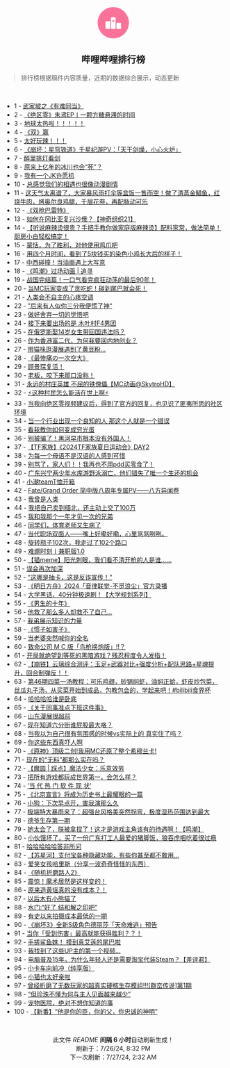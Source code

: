 <div align="center">
    <img src="./assets/icon_rank.png" alt="logo" />
    <h2>哔哩哔哩排行榜</h>
</div>

> 排行榜根据稿件内容质量，近期的数据综合展示，动态更新

<br />

<ul><li><span>1 - <a href=https://www.bilibili.com/BV1AE421w7wr>武家坡之《有难同当》</a></span></li><li><span>2 - <a href=https://www.bilibili.com/BV1Zf421q7Ro>《绝区零》朱鸢EP丨一颗方糖悬滞的时间</a></span></li><li><span>3 - <a href=https://www.bilibili.com/BV1cm42137aZ>地球太热啦！！！！！</a></span></li><li><span>4 - <a href=https://www.bilibili.com/BV1hT42167gk>《双》赢</a></span></li><li><span>5 - <a href=https://www.bilibili.com/BV1Wn4y1f7Nx>太好玩辣！！！</a></span></li><li><span>6 - <a href=https://www.bilibili.com/BV1xi421a7mg>《崩坏：星穹铁道》千星纪游PV：「天干剑燥，小心火炉」</a></span></li><li><span>7 - <a href=https://www.bilibili.com/BV17Z8meeEXr>醉里挑灯看剑</a></span></li><li><span>8 - <a href=https://www.bilibili.com/BV18x4y1s7fj>原来上亿年的冰川也会“死”？</a></span></li><li><span>9 - <a href=https://www.bilibili.com/BV1LT421r7DL>我有一个JK许愿机</a></span></li><li><span>10 - <a href=https://www.bilibili.com/BV1RS421X76R>总感觉我们的相遇也很像动漫剧情</a></span></li><li><span>11 - <a href=https://www.bilibili.com/BV11S421X7Nb>这天气太离谱了，大家暴风雨打伞等盒饭一售而空！做了清蒸金鲳鱼，红烧牛肉，烤奥尔良鸡腿，千层花卷，再配脉动可乐</a></span></li><li><span>12 - <a href=https://www.bilibili.com/BV1CM4m1y7ML>《双枪巴雷特》</a></span></li><li><span>13 - <a href=https://www.bilibili.com/BV11Z421T7GC>如何在冈比亚复兴沙俄？【神奇组织21】</a></span></li><li><span>14 - <a href=https://www.bilibili.com/BV1t1421t7Gt>【听说麻辣烫很贵？手把手教你做家庭版麻辣烫】配料家常，做法简单！厨房小白轻松搞定！</a></span></li><li><span>15 - <a href=https://www.bilibili.com/BV14M4m117NX>蒙恬，为了胜利，对他使用鸡爪吧</a></span></li><li><span>16 - <a href=https://www.bilibili.com/BV1Dw4m1k74z>用四个月时间，看到了5块钱买的染色小鸡长大后的样子！</a></span></li><li><span>17 - <a href=https://www.bilibili.com/BV1Wx4y147sB>中西碰撞！当油画遇上大写意</a></span></li><li><span>18 - <a href=https://www.bilibili.com/BV1QT421675R>《鸣潮》过场动画 | 追寻</a></span></li><li><span>19 - <a href=https://www.bilibili.com/BV1wm42137dP>战国完结篇！一口气看完疯狂动荡的最后90年！</a></span></li><li><span>20 - <a href=https://www.bilibili.com/BV1gT421r7Y2>当MC玩家变成了贪吃蛇！碰到尾巴就会死！</a></span></li><li><span>21 - <a href=https://www.bilibili.com/BV1yE4m1R7XX>人类会不自主的心疼空调</a></span></li><li><span>22 - <a href=https://www.bilibili.com/BV1jf421i7Ec>”后来有人似你三分我便慌了神“</a></span></li><li><span>23 - <a href=https://www.bilibili.com/BV1Nm42137FM>做好舍弃一切的觉悟吧</a></span></li><li><span>24 - <a href=https://www.bilibili.com/BV1Uf421v7VW>接下来要出场的是 木叶村F4男团</a></span></li><li><span>25 - <a href=https://www.bilibili.com/BV1Ez421B7nv>在俄罗斯娶14岁女生带回国违法吗？</a></span></li><li><span>26 - <a href=https://www.bilibili.com/BV1Cr421K7Li>作为香港富二代，为何我要回内地创业？</a></span></li><li><span>27 - <a href=https://www.bilibili.com/BV1ku84e2ECa>带猫咪逛漫展遇到了黄豆粉…</a></span></li><li><span>28 - <a href=https://www.bilibili.com/BV18M4m1y7ZZ>《最惨痛の一次空大》</a></span></li><li><span>29 - <a href=https://www.bilibili.com/BV15Z421K7h2>顾景琛复活！</a></span></li><li><span>30 - <a href=https://www.bilibili.com/BV1Um421g7Wi>老板，咬下来那口没称！</a></span></li><li><span>31 - <a href=https://www.bilibili.com/BV13E421A7aY>永远的村庄英雄 不屈的铁傀儡【MC动画@SkytroHD】</a></span></li><li><span>32 - <a href=https://www.bilibili.com/BV1bS42197cS>⚡这种村民怎么能活在世上啊⚡</a></span></li><li><span>33 - <a href=https://www.bilibili.com/BV1QU411U7cC>当我向绝区零视频建议后，得到了官方的回复，也见识了匪夷所思的社区环境</a></span></li><li><span>34 - <a href=https://www.bilibili.com/BV114421U7Tf>当一个行业出现一个良知的人 那这个人就是一个错误</a></span></li><li><span>35 - <a href=https://www.bilibili.com/BV1yi421h7pu>看我教你如何变成穷光蛋</a></span></li><li><span>36 - <a href=https://www.bilibili.com/BV1sr421M78i>别被骗了！黑河早市根本没有外国人！</a></span></li><li><span>37 - <a href=https://www.bilibili.com/BV1yr421M7GZ>【TF家族】《2024TF家族夏日运动会》DAY2</a></span></li><li><span>38 - <a href=https://www.bilibili.com/BV1pz421B73W>为每一个母语不是汉语的人感到可惜</a></span></li><li><span>39 - <a href=https://www.bilibili.com/BV1Q142147Ja>别骂了，家人们！！我再也不用pdd买零食了！</a></span></li><li><span>40 - <a href=https://www.bilibili.com/BV1ai421a7x8>广东兴宁两少年水库游野泳溺亡，他们错失了唯一个生还的机会</a></span></li><li><span>41 - <a href=https://www.bilibili.com/BV1FZ421K74W>小潮teamT恤开箱</a></span></li><li><span>42 - <a href=https://www.bilibili.com/BV1Gf421B7EG>Fate/Grand Order 简中版八周年专属PV——八方异闻卷</a></span></li><li><span>43 - <a href=https://www.bilibili.com/BV1xW42197fa>我曾是人类</a></span></li><li><span>44 - <a href=https://www.bilibili.com/BV1dy411e7E6>我把自己卖到缅北，还主动上交了100万</a></span></li><li><span>45 - <a href=https://www.bilibili.com/BV1mS411w7Nk>我和我那个一年才见一次的兄弟</a></span></li><li><span>46 - <a href=https://www.bilibili.com/BV1AE421w7Eq>同学们，体育老师又生病了</a></span></li><li><span>47 - <a href=https://www.bilibili.com/BV18S421978E>当代职场双面人——嘴上好嘞好嘞，心里骂骂咧咧。</a></span></li><li><span>48 - <a href=https://www.bilibili.com/BV1Lb421779J>旋转瓶子102次，我走过了102个路口</a></span></li><li><span>49 - <a href=https://www.bilibili.com/BV1uy411q7xo>难绷时刻丨兼职版1.0</a></span></li><li><span>50 - <a href=https://www.bilibili.com/BV1vU411U7qf>【猫meme】阳光刺眼，我们看不清开枪的人是谁……</a></span></li><li><span>51 - <a href=https://www.bilibili.com/BV1Fx4y1s7Zn>误会再次加深</a></span></li><li><span>52 - <a href=https://www.bilibili.com/BV1sr421K7Ei>“这哪是抽卡，这是反诈宣传！”</a></span></li><li><span>53 - <a href=https://www.bilibili.com/BV1GM4m117mF>《明日方舟》2024「音律联觉-不觅浪尘」官方录播</a></span></li><li><span>54 - <a href=https://www.bilibili.com/BV1Hx4y1s7mc>大学黑话，40分钟极速刷！【大学规划系列】</a></span></li><li><span>55 - <a href=https://www.bilibili.com/BV1RZ421T7PW>《男生的十年》</a></span></li><li><span>56 - <a href=https://www.bilibili.com/BV1Yi421a7Cv>他救了那么多人却救不了自己...</a></span></li><li><span>57 - <a href=https://www.bilibili.com/BV1ei421h7Bp>我弟展示知识的力量</a></span></li><li><span>58 - <a href=https://www.bilibili.com/BV1z1421t7Cr>《惯子如害子》</a></span></li><li><span>59 - <a href=https://www.bilibili.com/BV1vx4y147B6>当老婆突然喊你的全名</a></span></li><li><span>60 - <a href=https://www.bilibili.com/BV124421U7N8>致命公司 M C 版「鸟枪换炮版」!!？</a></span></li><li><span>61 - <a href=https://www.bilibili.com/BV19U411U7AC>开局就绝望到等死的黑暗游戏？残忍程度令人发指！</a></span></li><li><span>62 - <a href=https://www.bilibili.com/BV1Sw4m1k7q2>【崩铁】云璃综合测评：玉足+武器对比+强度分析+配队思路+星魂提升，回合制弹反！！</a></span></li><li><span>63 - <a href=https://www.bilibili.com/BV1yT42167b6>第46期四菜一汤教程：可乐鸡翅，砂锅焖虾，油焖正蛤，虾皮炒包菜，丝瓜丸子汤，从买菜开始到成品，包教包会的，学起来吧！#bilibili食界杯</a></span></li><li><span>64 - <a href=https://www.bilibili.com/BV19142147du>哈哈哈哈谁是卧底</a></span></li><li><span>65 - <a href=https://www.bilibili.com/BV1zE421w7vC>《关于同事准点下班这件事》</a></span></li><li><span>66 - <a href=https://www.bilibili.com/BV1wW42197Hx>山东漫展很超前</a></span></li><li><span>67 - <a href=https://www.bilibili.com/BV1HT42167Kh>现在知道六分街谁屁股最大咯？</a></span></li><li><span>68 - <a href=https://www.bilibili.com/BV1Yy411i7G9>当我以为自己很有氛围感的时候vs实际上的 真实住了吗？</a></span></li><li><span>69 - <a href=https://www.bilibili.com/BV14E4m1d78E>你这些东西真吓人啊</a></span></li><li><span>70 - <a href=https://www.bilibili.com/BV1PS42197xu>《原神》顶级二创!我用MC还原了整个希穆兰卡!</a></span></li><li><span>71 - <a href=https://www.bilibili.com/BV1bb421J75Z>现在的“无料”都那么实在吗？</a></span></li><li><span>72 - <a href=https://www.bilibili.com/BV1rr421K7yS>【魔圆 | 踩点】魔法少女：乐意效劳</a></span></li><li><span>73 - <a href=https://www.bilibili.com/BV1uS42197HM>把所有游戏都玩成世界第一，会怎么样？</a></span></li><li><span>74 - <a href=https://www.bilibili.com/BV1Y4421Z7VY>‘当 代 热 门 软 件 现 状’</a></span></li><li><span>75 - <a href=https://www.bilibili.com/BV1Ci421h7w7>《北京宣言》将成为历史书上最耀眼的一篇</a></span></li><li><span>76 - <a href=https://www.bilibili.com/BV1Az421i7cG>小狗：下次早点开，害我演那么久</a></span></li><li><span>77 - <a href=https://www.bilibili.com/BV13x4y1s7rw>极端特大暴雨来了：超强台风格美突然拐弯，极度湿热范围达到最大</a></span></li><li><span>78 - <a href=https://www.bilibili.com/BV11f421v79M>德爷生存第一期</a></span></li><li><span>79 - <a href=https://www.bilibili.com/BV1xW42197ft>她太会了，朕被拿捏了！这才是游戏主角该有的待遇啊！【鸣潮】</a></span></li><li><span>80 - <a href=https://www.bilibili.com/BV141421t7gG>小伙饿坏了，买了一份广东打工人最爱的猪脚饭，狼吞虎咽吃着很过瘾</a></span></li><li><span>81 - <a href=https://www.bilibili.com/BV14W421976w>哈哈哈哈哈答非所问</a></span></li><li><span>82 - <a href=https://www.bilibili.com/BV1RS421X7j8>【苏星河】支付宝各种隐藏功能，有些你甚至都不敢用...</a></span></li><li><span>83 - <a href=https://www.bilibili.com/BV1NM4m117k1>爱笑女孩哈里斯（分享一波奇奇怪怪的东西）</a></span></li><li><span>84 - <a href=https://www.bilibili.com/BV1zi421h7r2>《随机折磨路人2》</a></span></li><li><span>85 - <a href=https://www.bilibili.com/BV1ci421a7Tv>震惊！魔术居然是这样变的！</a></span></li><li><span>86 - <a href=https://www.bilibili.com/BV1fy411i7JK>原来造黄瑶真的没有成本？！</a></span></li><li><span>87 - <a href=https://www.bilibili.com/BV1rS411w7Wh>以后木有小熊猫了</a></span></li><li><span>88 - <a href=https://www.bilibili.com/BV1yS421X7QB>水门:“好了 结和解之印吧”</a></span></li><li><span>89 - <a href=https://www.bilibili.com/BV1UT421k7KA>有史以来拍摄成本最低的一期</a></span></li><li><span>90 - <a href=https://www.bilibili.com/BV1Yr421M7T6>《崩坏3》全新S级角色德丽莎「天命难逃」预告</a></span></li><li><span>91 - <a href=https://www.bilibili.com/BV13S421975q>当你「受到伤害」最高就能获得胜利？？！</a></span></li><li><span>92 - <a href=https://www.bilibili.com/BV1Sf421q76T>手搓鲨鱼妹！ 摸到真艾莲的尾巴啦</a></span></li><li><span>93 - <a href=https://www.bilibili.com/BV1AE4m1d76b>我找到了这些UP主的第一个视频...</a></span></li><li><span>94 - <a href=https://www.bilibili.com/BV1DW421X7zK>电脑普及15年，为什么年轻人还是需要淘宝代装Steam？【差评君】</a></span></li><li><span>95 - <a href=https://www.bilibili.com/BV1Vh8begEdV>小卡车向前冲（纯享版）</a></span></li><li><span>96 - <a href=https://www.bilibili.com/BV1Lf421B7To>小猫也太好亲啦</a></span></li><li><span>97 - <a href=https://www.bilibili.com/BV1ky411i7Gy>曾经折磨了无数玩家的超真实硬核生存模组!!![群峦传说]第1期</a></span></li><li><span>98 - <a href=https://www.bilibili.com/BV1eT421678p>“但珍珠不懂为何与主人见面越来越少”</a></span></li><li><span>99 - <a href=https://www.bilibili.com/BV13m42137ek>宠物医院，绝对不想你知道的事</a></span></li><li><span>100 - <a href=https://www.bilibili.com/BV1vz421i7oR>【新番】“他是你的臣，你的父，你忠诚的神明”</a></span></li></ul>

<br />

<p align=center>此文件 <i>README</i> <b>间隔 6 小时</b>自动刷新生成！<br>刷新于：7/26/24, 8:32 PM<br>下一次刷新：7/27/24, 2:32 AM</p>